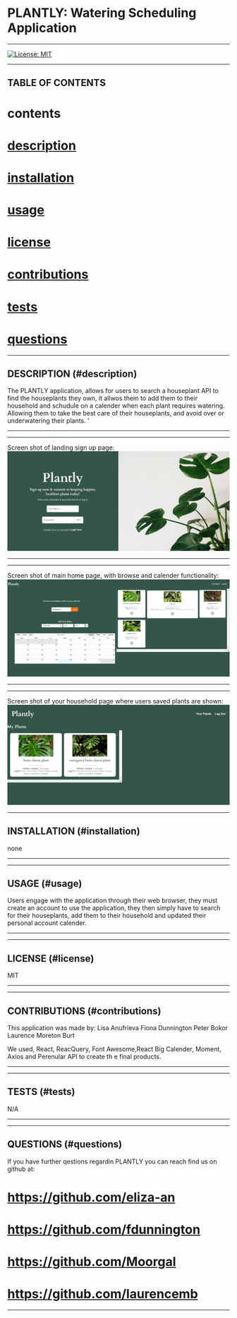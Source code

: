 # PLANTLY: Watering Scheduling Application

---------------------------------------------------------
[![License: MIT](https://img.shields.io/badge/License-MIT-yellow.svg)](https://opensource.org/licenses/MIT)
___________________________________________________________________

TABLE OF CONTENTS
--------------------------------------------------------------
# contents 
# [description](#description)
# [installation](#installation)
# [usage](#usage)
# [license](#license)
# [contributions](#contributions)
# [tests](#tests)
# [questions](#questions)

______________________________________________________________
DESCRIPTION (#description)
--------------------------------------------------------------
The PLANTLY application, allows for users to search a houseplant API to find the houseplants they own, it allwos them to add them to their household and schudule on a calender when each plant requires watering. Allowing them to take the best care of their houseplants, and avoid over or underwatering their plants. '
______________________________________________________________
______________________________________________________________


Screen shot of landing sign up page:
![screenshot of deployed webpage](./assets/plantly3.jpg)

_____________________________________________________________
______________________________________________________________

Screen shot of main home page, with browse and calender functionality:
![screenshot of deployed webpage](./assets/plantly2.jpg)

_____________________________________________________________
______________________________________________________________


Screen shot of your household page where users saved plants are shown:
![screenshot of deployed webpage](./assets/plantly1.jpg)

_____________________________________________________________
INSTALLATION (#installation)
--------------------------------------------------------------
none
______________________________________________________________
______________________________________________________________
USAGE (#usage)
--------------------------------------------------------------
Users engage with the application through their web browser, they must create an account to use the application, they then simply have to search for their houseplants, add them to their household and updated their personal account calender.
______________________________________________________________
______________________________________________________________
LICENSE (#license)
--------------------------------------------------------------
MIT
______________________________________________________________
______________________________________________________________
CONTRIBUTIONS (#contributions)
--------------------------------------------------------------
This application was made by: 
Lisa Anufrieva
Fiona Dunnington
Peter Bokor
Laurence Moreton Burt

We used, React, ReacQuery, Font Awesome,React Big Calender, Moment, Axios and Perenular API to create th e final products. 

______________________________________________________________
______________________________________________________________
TESTS (#tests)
--------------------------------------------------------------
N/A

______________________________________________________________
______________________________________________________________

QUESTIONS (#questions)
--------------------------------------------------------------
If you have further qestions regardin PLANTLY you can reach find us on github at:
# https://github.com/eliza-an
# https://github.com/fdunnington
# https://github.com/Moorgal
# https://github.com/laurencemb

______________________________________________________________
